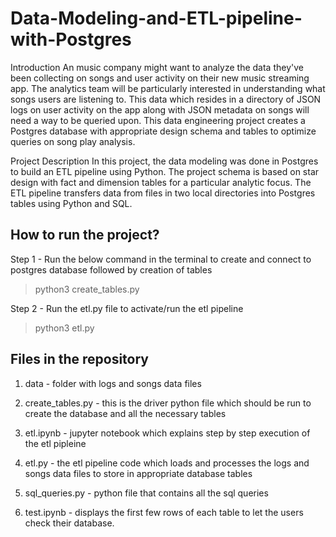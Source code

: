 # Data-Modeling-and-ETL-pipeline-with-Postgres

Introduction
An music company might want to analyze the data they've been collecting on songs and user activity on their new music streaming app. The analytics team will be particularly interested in understanding what songs users are listening to. This data which resides in a directory of JSON logs on user activity on the app along with JSON metadata on songs will need a way to be queried upon. This data engineering project creates a Postgres database with appropriate design schema and tables to optimize queries on song play analysis.

Project Description
In this project, the data modeling was done in Postgres to build an ETL pipeline using Python. The project schema is based on star design with fact and dimension tables for a particular analytic focus. The ETL pipeline transfers data from files in two local directories into Postgres tables using Python and SQL.


## How to run the project?

Step 1 - Run the below command in the terminal to create and connect to postgres database followed by creation of tables
>python3 create_tables.py

Step 2 - Run the etl.py file to activate/run the etl pipeline  
>python3 etl.py

## Files in the repository

1) data - folder with logs and songs data files

2) create_tables.py - this is the driver python file which should be run to create the database and all the necessary tables 

3) etl.ipynb - jupyter notebook which explains step by step execution of the etl pipleine

4) etl.py - the etl pipeline code which loads and processes the logs and songs data files to store in appropriate database tables

5) sql_queries.py - python file that contains all the sql queries

6) test.ipynb - displays the first few rows of each table to let the users check their database.
